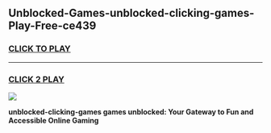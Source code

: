 
## Unblocked-Games-unblocked-clicking-games-Play-Free-ce439
<h3>
<a href="https://premium76.site?title=unblocked-clicking-games&ref=18A1">CLICK TO PLAY</a></h3>
<hr>

<h3>
<a href="https://premium76.site?title=unblocked-clicking-games&ref=18A1">CLICK 2 PLAY</a>
  
</h3>

<a href="https://premium76.site?title=unblocked-clicking-games&ref=18A1"><img src="https://clearcache.store/games.png"></a>


**unblocked-clicking-games games unblocked: Your Gateway to Fun and Accessible Online Gaming**
